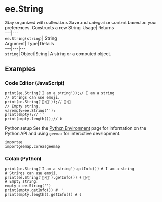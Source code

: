  
#  ee.String 
Stay organized with collections  Save and categorize content based on your preferences. 
Constructs a new String. Usage| Returns  
---|---  
`ee.String(string)`| String  
Argument| Type| Details  
---|---|---  
`string`| Object|String| A string or a computed object.  
## Examples
### Code Editor (JavaScript)
```
print(ee.String('I am a string'));// I am a string
// Strings can use emoji.
print(ee.String('🧲⚡️👀'));// 🧲⚡️👀
// Empty string.
varempty=ee.String('');
print(empty);// ''
print(empty.length());// 0
```

Python setup
See the [ Python Environment](https://developers.google.com/earth-engine/guides/python_install) page for information on the Python API and using `geemap` for interactive development.
```
importee
importgeemap.coreasgeemap
```

### Colab (Python)
```
print(ee.String('I am a string').getInfo()) # I am a string
# Strings can use emoji.
print(ee.String('🧲⚡️👀').getInfo()) # 🧲⚡️👀
# Empty string.
empty = ee.String('')
print(empty.getInfo()) # ''
print(empty.length().getInfo()) # 0
```

